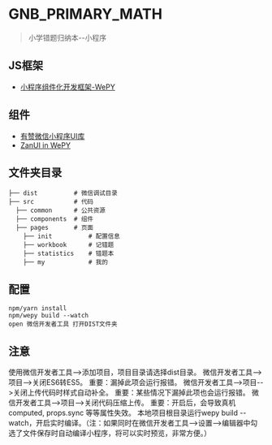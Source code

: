 # GNB_PRIMARY_MATH
> 小学错题归纳本--小程序

## JS框架
-	[小程序组件化开发框架-WePY](https://tencent.github.io/wepy/document.html#/)

## 组件
-	[有赞微信小程序UI库](https://github.com/youzan/zanui-weapp)
- [ZanUI in WePY](https://github.com/brucx/wepy-zanui-demo)

## 文件夹目录
```
├── dist          # 微信调试目录
├── src           # 代码
  ├── common      # 公共资源
  ├── components  # 组件
  ├── pages       # 页面
    ├── init          # 配置信息
    ├── workbook      # 记错题
    ├── statistics    # 错题本
    ├── my            # 我的
```

## 配置
```
npm/yarn install
npm/wepy build --watch
open 微信开发者工具 打开DIST文件夹
```

## 注意
使用微信开发者工具-->添加项目，项目目录请选择dist目录。
微信开发者工具-->项目-->关闭ES6转ES5。 重要：漏掉此项会运行报错。
微信开发者工具-->项目-->关闭上传代码时样式自动补全。 重要：某些情况下漏掉此项也会运行报错。
微信开发者工具-->项目-->关闭代码压缩上传。 重要：开启后，会导致真机computed, props.sync 等等属性失效。
本地项目根目录运行wepy build --watch，开启实时编译。（注：如果同时在微信开发者工具-->设置-->编辑器中勾选了文件保存时自动编译小程序，将可以实时预览，非常方便。）
